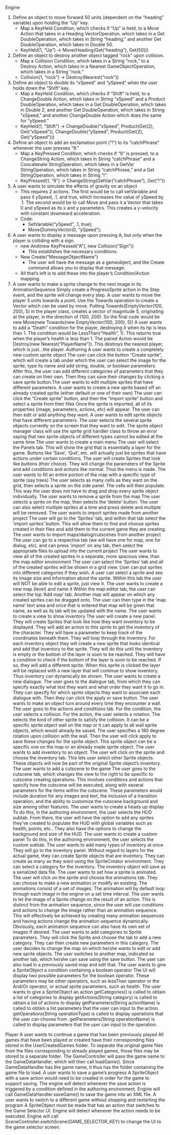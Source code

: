 Engine

1. Define an object to move forward 50 units (dependent on the “heading” variable) upon holding the “Up” key.
	* Map a KeyHeld Condition, which checks if “Up” is held, to a Move Action that takes in a Heading VectorOperation, which takes in a Get DoubleOperation, which takes in String “heading,” and another Get DoubleOperation, which takes in Double 50.
	* KeyHeld(1, “Up”) → Move(Heading(Get(“heading”), Get(50)))
2. Define an object to destroy another object tagged “rock” upon collision.
	* Map a Collision Condition, which takes in a String “rock,” to a Destroy Action, which takes in a Nearest GameObjectOperation, which takes in a String “rock.”
	* Collision(1, “rock”) → Destroy(Nearest(“rock”))
3. Define an object to double its “xSpeed” and “ySpeed” when the user holds down the “Shift” key.
	* Map a KeyHeld Condition, which checks if “Shift” is held, to a ChangeDouble Action, which takes in String “xSpeed” and a Product DoubleOperation, which takes in a Get DoubleOperation, which takes in Double 2, and another Get DoubleOperation, which takes in String “xSpeed,” and another ChangeDouble Action which does the same for “ySpeed.”
	* KeyHeld(1, “Shift”) → ChangeDouble(“xSpeed”, Product(Get(2), Get(“xSpeed”)), ChangeDouble(“ySpeed”, Product(Get(2), Get(“ySpeed”)))
4. Define an object to add an exclamation point (“!”) to its “catchPhrase” whenever the user presses “9.”
	* Map a KeyPressed Condition, which checks if “9” is pressed, to a ChangeString Action, which takes in String “catchPhrase” and a Concatenate StringOperation, which takes in a GetVar StringOperation, which takes in String “catchPhrase,” and a Get StringOperation, which takes in String “!”.
	* KeyPressed(1, “9”) → ChangeString(GetVar(“catchPhrase”), Get(“!”))
5. A user wants to simulate the effects of gravity on an object
	* This requires 2 actions. The first would be to call setVariable and pass it ySpeed, .1, and true, which increases the value of ySpeed by .1. The second would be to call Move and pass it a Vector that takes 0 and ySpeed as its x and y parameters. This creates a y-velocity with constant downward acceleration.
	* Code:
		* SetVariable(“ySpeed”, .1, true);
		* Move(DummyVector(0, “ySpeed”);
6. A user wants to display a message upon pressing A, but only when the player is colliding with a sign.
	* new And(new KeyPressed(“A”), new Collision(“Sign”))
		* This establishes the necessary conditions.
	* New Create(“MessageObjectName”)
		* The user will have the message as a gameobject, and the Create command allows you to display that message.
	* All that’s left is to add these into the player’s Condition/Action mapping.
7. A user wants to make a sprite change to the next image in its AnimationSequence
Simply create a ProgressSprite action in the Step event, and the sprite will change every step.
A user wants to move the player 5 units towards a point.
Use the Towards operation to create a Vector which can be used by move.
Putting Towards(EmptyVector(100, 200), 5) in the player class, creates a vector of magnitude 5, originating at the player, in the direction of (100, 200).
So the final code would be new Move(new Towards(new EmptyVector(100, 200), 5))
A user wants to add a “Death” condition for the player, destroying it when its hp is less than 1.
The condition would be LessThan(“Health”, 1). This returns true when the player’s health is less than 1.
The paired Action would be Destroy(new Nearest(“PlayerName”)). This destroys the nearest player, which is just...the player.
Authoring
 A user wants to create a completely new custom sprite object
The user can click the button “Create sprite”, which will create a tab under which the user can select the image for the sprite, type its name and add string, double, or boolean parameters.
After this, the user can add different categories of parameters that they can create on their own. Then they can save their changes by clicking a save sprite button.The user wants to edit multiple sprites that have different parameters.
 A user wants to create a new sprite based off an already created sprite (either default or one of their own)
The user can click the “Create sprite” button, and then the “import sprite” button and select a sprite from their files
Once the sprite is imported, all of its properties (image, parameters, actions, etc) will appear. The user can then edit or add anything they want.
A user wants to edit sprite objects that have different parameters.
The user selects the several sprite objects currently on the screen that they want to edit.
The sprite object manager class will use the sprite grid handler class to throw an error saying that two sprite objects of different types cannot be edited at the same time
The user wants to create a main menu
The user will select the Panels tab. This will show the grid that is essentially a layer for the game. Buttons like ‘Save’, ‘Quit’, etc. will actually just be sprites that have actions under certain conditions. The user will create Sprites that look like buttons (their choice). They will change the parameters of the Sprite and add conditions and actions like normal. Thus the menu is made.
 The user wants to fill an entire portion of the map with a specific type of sprite (say trees)
The user selects as many cells as they want on the grid, then selects a sprite on the side panel. The cells will then populate. This way the user does not have to drag and drop every sprite object individually.
 The user wants to remove a sprite from the map
The user selects a sprite on the map, then selects the ‘delete’ button. The user can also select multiple sprites at a time and press delete and multiple will be removed.
The user wants to import sprites made from another project
The user will go to the ‘Sprites’ tab, and within that tab select the ‘import sprites’ button. This will allow them to find and choose sprites created in their files and add them to the current game they are creating.
 The user wants to import maps/dialog/cutscenes from another project
The user can go to a respective tab (we will have one for map, one for dialog, etc), and can press ‘import’ on any tab, then select the appropriate files to upload into the current project
 The user wants to view all of the created sprites in a separate, more spacious view, than the map editor environment
The user can select the ‘Sprites’ tab and all of the created sprites will be shown in a grid view. User can put sprites into different categories if they wish. A user can select a sprite and see its image size and information about the sprite. Within this tab the user will NOT be able to edit a sprite, just view it.
 The user wants to create a new map (level) and name it
Within the map editor tab, the user can select the top ‘Add map’ tab. Another map will appear on which any created sprites can be dragged onto. The user can then type in the ‘map name’ text area and once that is entered that map will be given that name, as well as its tab will be updated with the name.
The user wants to create a view to show inventory
The user will create a new panel. They will create Sprites that look like how they want inventory to be displayed. They will add an action to this sprite to get the inventory of the character. They will have a parameter to keep track of the coordinates beneath them. They will loop through the inventory. For each inventory object they will create a new sprite that looks identical and add that inventory to the sprite. They will do this until the inventory is empty or the bottom of the layer is soon to be reached. They will have a condition to check if the bottom of the layer is soon to be reached. If so, they will add a different sprite. When this sprite is clicked the layer will be replaced with a new layer that will continue to show inventory. Thus inventory can dynamically be shown. 
The user wants to create a new dialogue.
The user goes to the dialogue tab, from which they can specify exactly what text they want and what order they want it to go in. They can specify for which sprite objects they want to associate each dialogue with. Then they can click the apply or save button.
The user wants to make an object turn around every time they encounter a wall.
The user goes to the actions and conditions tab. For the condition, the user selects a collision. For the action, the user selects a rotation.
The selects the kind of other sprite to satisfy the collision. It can be a specific sprite object wall on the map or it can apply to all wall sprite objects, which would already be saved.
The user specifies a 180 degree rotation upon collision with the wall. Then the user will click apply to save these changes for the sprite object. This sprite object can be a specific one on the map or an already made sprite object.
The user wants to add inventory to an object. 
The user will click on the sprite and choose the inventory tab. This lets user select other Sprite objects. These objects will now be part of the original Sprite object’s inventory. 
The user wants to add a cutscene to the game
The user goes to the cutscene tab, which changes the view to the right to be specific to cutscene creating operations. This involves conditions and actions that specify how the cutscene will be executed, along with several parameters for the items within the cutscene. These parameters would include duration for any images and text, the inclusion of a transition operation, and the ability to customize the cutscene background and size among other features.
The user wants to create a heads up display
To do this, in the authoring environment, the user selects the HUD subtab. From there, the user will have the option to add any sprites they’ve created to populate the HUD with global variables such as health, points, etc.. They also have the options to change the background and size of the HUD.
The user wants to create a custom panel
To do this, in the authoring environment, the user selects the custom subtab. 
The user wants to add many types of inventory at once. 
They will go to the inventory panel. Without regard to layers for the actual game, they can create Sprite objects that are inventory. They can create as many as they want using the SpriteCreator environment. They can select a category for the inventory. The inventory object will save as a serialized data file.
 The user wants to set how a sprite is animated. 
The user will click on the sprite and choose the animations tab. They can choose to make a new animation or modify an existing. The animations consist of a set of images. The animation will by default loop through each image in the engine on a set time interval.
The user wants to let the image of a Sprite change on the result of an action.
This is distinct from the animation sequence, since the user will use conditions and actions to change the image rather than an animation sequence. This will effectively be achieved by creating many animation sequences and having actions change the animation sequence dynamically. Obviously, each animation sequence can also have its own set of images if desired. 
The user wants to add categories to Sprite parameters. 
They will click the Sprite and choose the tab to add a new category. They can then create new parameters in this category. 
The user decides to change the map on which he/she wants to edit or add new sprite objects.
The user switches to another map, indicated as another tab, which he/she can save using the save button. The user can also load in a previously saved map and edit that.
The user wants to give a SpriteObject a condition containing a boolean operator
The UI will display two possible parameters for the boolean operator.
These parameters may be other operators, such as lessThan operator or the And/Or operator, or actual sprite parameters, such as health.
The user wants to give a SpriteObject an action
getCategories() is called to obtain a list of categories to display
getActions(String category) is called to obtain a list of actions to display
getParameters(String actionName) is called to obtain a list parameters that the user can input to the action.
getOperations(String operationType) is called to display operations that the user can choose from.
getParameters(String operationName) is called to display parameters that the user can input to the operation.

Player
A user wants to continue a game that has been previously played
All games that have been played or created have their corresponding files stored in the UserCreatedGames folder. To separate the original game files from the files corresponding to already played games, those files may be stored to a separate folder.
The GameController will pass the game name to the GameDataHandler, which will then call loadGame(). Since GameDataHandler has the game name, it thus has the folder containing the game file to load.
A user wants to save a game’s progress
A SpriteObject with a save action would need to be created in order for the game to support saving.
The engine will detect whenever the save action is triggered by a condition defined in the authoring environment.
Engine will call GameDataHandler.saveGame() to save the game into an XML file. 
A user wants to switch to a different game without stopping and restarting the program
A SpriteObject must be made that has an action that switches to the Game Selector UI.
Engine will detect whenever the action needs to be executed.
Engine will call SceneController.switchScene(GAME_SELECTOR_KEY) to change the UI to the game selector screen.

